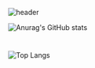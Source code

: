 ![header](https://capsule-render.vercel.app/api?type=waving&color=auto&height=200&section=header&&fontAlignY=40&text=React%20/%20JavaScript%20/%20TypeScript&fontSize=55)


![Anurag's GitHub stats](https://github-readme-stats.vercel.app/api?username=Whyukim&theme=dark&show_icons=true)
#
![Top Langs](https://github-readme-stats.vercel.app/api/top-langs/?username=6810779s&layout=compact&theme=tokyonight)
